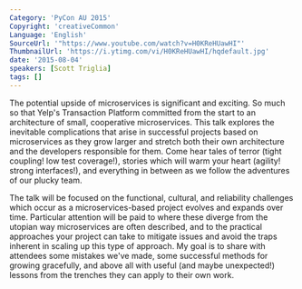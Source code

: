```yaml
---
Category: 'PyCon AU 2015'
Copyright: 'creativeCommon'
Language: 'English'
SourceUrl: '"https://www.youtube.com/watch?v=H0KReHUawHI"'
ThumbnailUrl: 'https://i.ytimg.com/vi/H0KReHUawHI/hqdefault.jpg'
date: '2015-08-04'
speakers: [Scott Triglia]
tags: []
---
```

The potential upside of microservices is significant and exciting. So much so that Yelp's Transaction Platform committed from the start to an architecture of small, cooperative microservices. This talk explores the inevitable complications that arise in successful projects based on microservices as they grow larger and stretch both their own architecture and the developers responsible for them. Come hear tales of terror (tight coupling! low test coverage!), stories which will warm your heart (agility! strong interfaces!), and everything in between as we follow the adventures of our plucky team.

The talk will be focused on the functional, cultural, and reliability challenges which occur as a microservices-based project evolves and expands over time. Particular attention will be paid to where these diverge from the utopian way microservices are often described, and to the practical approaches your project can take to mitigate issues and avoid the traps inherent in scaling up this type of approach. My goal is to share with attendees some mistakes we've made, some successful methods for growing gracefully, and above all with useful (and maybe unexpected!) lessons from the trenches they can apply to their own work.

